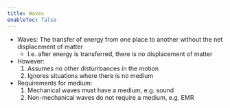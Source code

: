 ```yaml
---
title: Waves
enableToc: false
---
```


- Waves: The transfer of energy from one place to another without the net displacement of matter
	- I.e. after energy is transferred, there is no displacement of matter
- However:
	1. Assumes no other disturrbances in the motion
	2. Ignores situations where there is no medium
- Requirements for medium:
	1. Mechanical waves must have a medium, e.g. sound
	2. Non-mechanical waves do not require a medium, e.g. EMR